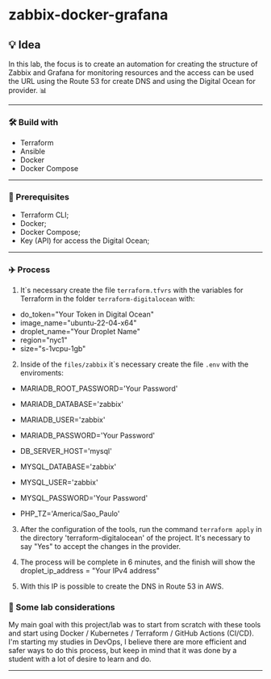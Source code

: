 # zabbix-docker-grafana

## 💡 Idea
In this lab, the focus is to create an automation for creating the structure of Zabbix and Grafana for monitoring resources and the access can be used the URL using the Route 53 for create DNS and using the Digital Ocean for provider. 📊

---

### 🛠️ Build with
* Terraform
* Ansible
* Docker
* Docker Compose

---

### 🧾 Prerequisites

- Terraform CLI;
- Docker;
- Docker Compose;
- Key (API) for access the Digital Ocean;

---

### ✈️ Process

1. It`s necessary create the file ```terraform.tfvrs``` with the variables for Terraform in the folder ```terraform-digitalocean``` with:

- do_token="Your Token in Digital Ocean"
- image_name="ubuntu-22-04-x64"
- droplet_name="Your Droplet Name"
- region="nyc1"
- size="s-1vcpu-1gb"

2. Inside of the ```files/zabbix``` it`s necessary create the file ```.env``` with the enviroments:

- MARIADB_ROOT_PASSWORD='Your Password'
- MARIADB_DATABASE='zabbix'
- MARIADB_USER='zabbix'
- MARIADB_PASSWORD='Your Password'


- DB_SERVER_HOST='mysql'
- MYSQL_DATABASE='zabbix'
- MYSQL_USER='zabbix'
- MYSQL_PASSWORD='Your Password'
- PHP_TZ='America/Sao_Paulo'

3. After the configuration of the tools, run the command ```terraform apply``` in the directory 'terraform-digitalocean' of the project. It's necessary to say "Yes" to accept the changes in the provider.

4. The process will be complete in 6 minutes, and the finish will show the droplet_ip_address = "Your IPv4 address"

5. With this IP is possible to create the DNS in Route 53 in AWS.

### 🤔 Some lab considerations
My main goal with this project/lab was to start from scratch with these tools and start using Docker / Kubernetes / Terraform / GitHub Actions (CI/CD). I'm starting my studies in DevOps, I believe there are more efficient and safer ways to do this process, but keep in mind that it was done by a student with a lot of desire to learn and do.

---
